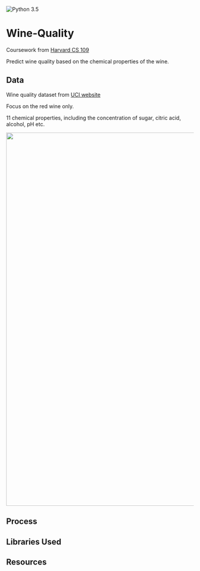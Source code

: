 ![Python 3.5](https://img.shields.io/badge/python-3.5-blue.svg)

# Wine-Quality
Coursework from [Harvard CS 109](http://nbviewer.jupyter.org/github/cs109/2014/blob/master/homework/HW5.ipynb)

Predict wine quality based on the chemical properties of the wine.

## Data
Wine quality dataset from [UCI website](https://archive.ics.uci.edu/ml/machine-learning-databases/wine-quality/)

Focus on the red wine only.

11 chemical properties, including the concentration of sugar, citric acid, alcohol, pH etc.
<p align="justify">
  <img src="https://github.com/xuwenyihust/Wine-Quality/blob/master/graphs/head.JPG" width="1000"/>
</p>

## Process

## Libraries Used

## Resources
